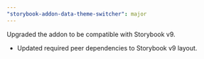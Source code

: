 ```yaml
---
"storybook-addon-data-theme-switcher": major
---
```


Upgraded the addon to be compatible with Storybook v9.

- Updated required peer dependencies to Storybook v9 layout.